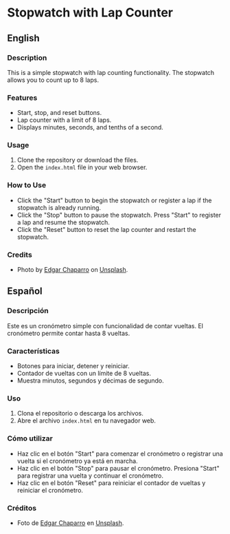 # Stopwatch with Lap Counter

## English

### Description

This is a simple stopwatch with lap counting functionality. The stopwatch allows you to count up to 8 laps.

### Features

- Start, stop, and reset buttons.
- Lap counter with a limit of 8 laps.
- Displays minutes, seconds, and tenths of a second.

### Usage

1. Clone the repository or download the files.
2. Open the `index.html` file in your web browser.

### How to Use

- Click the "Start" button to begin the stopwatch or register a lap if the stopwatch is already running.
- Click the "Stop" button to pause the stopwatch. Press "Start" to register a lap and resume the stopwatch.
- Click the "Reset" button to reset the lap counter and restart the stopwatch.

### Credits

- Photo by [Edgar Chaparro](https://unsplash.com/es/@echaparro?utm_content=creditCopyText&utm_medium=referral&utm_source=unsplash) on [Unsplash](https://unsplash.com/es/fotos/foto-en-escala-de-grises-del-hombre-trabajando-sHfo3WOgGTU?utm_content=creditCopyText&utm_medium=referral&utm_source=unsplash).

## Español

### Descripción

Este es un cronómetro simple con funcionalidad de contar vueltas. El cronómetro permite contar hasta 8 vueltas.

### Características

- Botones para iniciar, detener y reiniciar.
- Contador de vueltas con un límite de 8 vueltas.
- Muestra minutos, segundos y décimas de segundo.

### Uso

1. Clona el repositorio o descarga los archivos.
2. Abre el archivo `index.html` en tu navegador web.

### Cómo utilizar

- Haz clic en el botón "Start" para comenzar el cronómetro o registrar una vuelta si el cronómetro ya está en marcha.
- Haz clic en el botón "Stop" para pausar el cronómetro. Presiona "Start" para registrar una vuelta y continuar el cronómetro.
- Haz clic en el botón "Reset" para reiniciar el contador de vueltas y reiniciar el cronómetro.

### Créditos

- Foto de [Edgar Chaparro](https://unsplash.com/es/@echaparro?utm_content=creditCopyText&utm_medium=referral&utm_source=unsplash) en [Unsplash](https://unsplash.com/es/fotos/foto-en-escala-de-grises-del-hombre-trabajando-sHfo3WOgGTU?utm_content=creditCopyText&utm_medium=referral&utm_source=unsplash).
